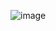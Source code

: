 ![image](https://github.com/companyakis/graph-algorithms/assets/77589867/8a14ab9d-8d28-450b-a583-5fada611b072)
